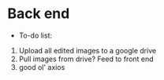 # Back end
- To-do list:
1. Upload all edited images to a google drive
2. Pull images from drive? Feed to front end
3. good ol' axios